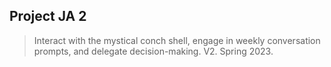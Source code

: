 ## Project JA 2
> Interact with the mystical conch shell, engage in weekly conversation prompts, and delegate decision-making. V2. Spring 2023.
